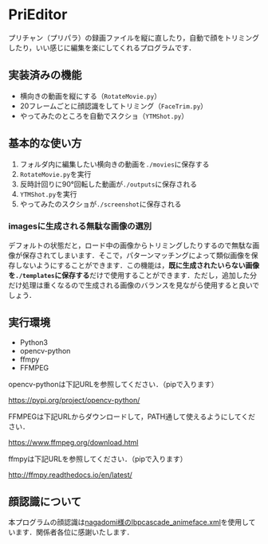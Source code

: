 # PriEditor

プリチャン（プリパラ）の録画ファイルを縦に直したり，自動で顔をトリミングしたり，いい感じに編集を楽にしてくれるプログラムです．



## 実装済みの機能

* 横向きの動画を縦にする（```RotateMovie.py```）
* 20フレームごとに顔認識をしてトリミング（```FaceTrim.py```）
* やってみたのところを自動でスクショ（```YTMShot.py```）



## 基本的な使い方

1. フォルダ内に編集したい横向きの動画を```./movies```に保存する
2. ```RotateMovie.py```を実行
3. 反時計回りに90°回転した動画が```./outputs```に保存される
4. ```YTMShot.py```を実行
5. やってみたのスクショが```./screenshot```に保存される




### imagesに生成される無駄な画像の選別

デフォルトの状態だと，ロード中の画像からトリミングしたりするので無駄な画像が保存されてしまいます．そこで，パターンマッチングによって類似画像を保存しないようにすることができます．この機能は，**既に生成されたいらない画像を```./templates```に保存する**だけで使用することができます．ただし，追加した分だけ処理は重くなるので生成される画像のバランスを見ながら使用すると良いでしょう．




## 実行環境

* Python3
* opencv-python
* ffmpy
* FFMPEG



opencv-pythonは下記URLを参照してください．（pipで入ります）

https://pypi.org/project/opencv-python/



FFMPEGは下記URLからダウンロードして，PATH通して使えるようにしてください．

https://www.ffmpeg.org/download.html



ffmpyは下記URLを参照してください．（pipで入ります）

http://ffmpy.readthedocs.io/en/latest/



## 顔認識について

本プログラムの顔認識は[nagadomi様のlbpcascade_animeface.xml](https://github.com/nagadomi/lbpcascade_animeface)を使用しています．関係者各位に感謝いたします．